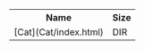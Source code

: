<table>
<tr><th>Name</th><th>Size</th></tr>
<tr><td>[Cat](Cat/index.html)</td><td>DIR</td></tr>
</table>
